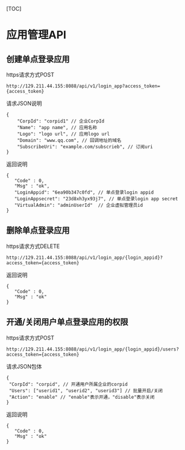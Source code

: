 [TOC]

# 应用管理API

## 创建单点登录应用

https请求方式POST

```
http://129.211.44.155:8088/api/v1/login_app?access_token={access_token}
```

请求JSON说明

```
{
    "CorpId": "corpid1" // 企业CorpId
    "Name": "app name", // 应用名称
    "Logo": "logo url", // 应用logo url
    "Domain": "www.qq.com", // 回调地址的域名
    "SubscribeUri": "example.com/subscrieb", // 订阅uri
}
```

返回说明

```
{
   "Code" : 0,
   "Msg" : "ok",
   "LoginAppid": "6ea90b347c0fd", // 单点登录login appid
   "LoginAppsecret": "23d8xh3yx93j7", // 单点登录login app secret
   "VirtualAdmin": "adminUserId"  // 企业虚拟管理员id
}
```

## 删除单点登录应用

https请求方式DELETE

```
http://129.211.44.155:8088/api/v1/login_app/{login_appid}?access_token={access_token}
```

返回说明

```
{
   "Code" : 0,
   "Msg" : "ok"
}
```


## 开通/关闭用户单点登录应用的权限

https请求方式POST

```
http://129.211.44.155:8088/api/v1/login_app/{login_appid}/users?access_token={access_token}
```


请求JSON包体

```
{
 "CorpId": "corpid", // 开通用户所属企业的corpid
 "Users": ["userid1", "userid2", "userid3"] // 批量开启/关闭
 "Action": "enable" // "enable"表示开通，"disable"表示关闭
}
```

返回说明

```
{
   "Code" : 0,
   "Msg" : "ok"
}
```
